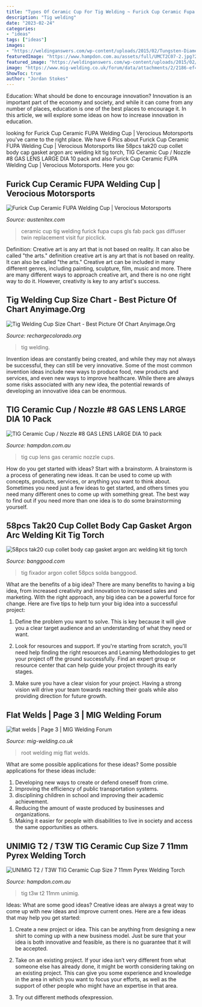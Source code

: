 ```yaml
---
title: "Types Of Ceramic Cup For Tig Welding ~ Furick Cup Ceramic Fupa Welding Cup"
description: "Tig welding"
date: "2023-02-24"
categories:
- "ideas"
tags: ["ideas"]
images:
- "https://weldinganswers.com/wp-content/uploads/2015/02/Tungsten-Diameter-and-Current-Ranges.png"
featuredImage: "https://www.hampdon.com.au/assets/full/UMCT2C07-2.jpg?20190916151009"
featured_image: "https://weldinganswers.com/wp-content/uploads/2015/02/Tungsten-Diameter-and-Current-Ranges.png"
image: "https://www.mig-welding.co.uk/forum/data/attachments/2/2186-ef4d9f19a77ac91e3514b40b94c81572.jpg"
ShowToc: true
author: "Jordan Stokes"
---
```



Education: What should be done to encourage innovation?
Innovation is an important part of the economy and society, and while it can come from any number of places, education is one of the best places to encourage it. In this article, we will explore some ideas on how to increase innovation in education.

	

		
looking for Furick Cup Ceramic FUPA Welding Cup | Verocious Motorsports you've came to the right place. We have 6 Pics about Furick Cup Ceramic FUPA Welding Cup | Verocious Motorsports like 58pcs tak20 cup collet body cap gasket argon arc welding kit tig torch, TIG Ceramic Cup / Nozzle #8 GAS LENS LARGE DIA 10 pack and also Furick Cup Ceramic FUPA Welding Cup | Verocious Motorsports. Here you go:
		
    
## Furick Cup Ceramic FUPA Welding Cup | Verocious Motorsports

<img loading=lazy src="http://www.austenitex.com/fur_fup_ceramic_v1.jpg" onerror="this.onerror=null;this.src='https://tse1.mm.bing.net/th?id=OIP.3mJD4PgKx_uzv5YjjoBOmQHaHa&amp;pid=15.1';" alt="Furick Cup Ceramic FUPA Welding Cup | Verocious Motorsports">

_Source: austenitex.com_

>ceramic cup tig welding furick fupa cups gls fab pack gas diffuser twin replacement visit fur picclick. 

	

Definition: Creative art is any art that is not based on reality. It can also be called "the arts."
definition creative art is any art that is not based on reality. It can also be called "the arts." Creative art can be included in many different genres, including painting, sculpture, film, music and more. There are many different ways to approach creative art, and there is no one right way to do it. However, creativity is key to any artist's success.

    
## Tig Welding Cup Size Chart - Best Picture Of Chart Anyimage.Org

<img loading=lazy src="https://weldinganswers.com/wp-content/uploads/2015/02/Tungsten-Diameter-and-Current-Ranges.png" onerror="this.onerror=null;this.src='https://tse1.mm.bing.net/th?id=OIP.o4Srrrt2nBAxhgFh2XAZUQHaCX&amp;pid=15.1';" alt="Tig Welding Cup Size Chart - Best Picture Of Chart Anyimage.Org">

_Source: rechargecolorado.org_

>tig welding. 

	

Invention ideas are constantly being created, and while they may not always be successful, they can still be very innovative. Some of the most common invention ideas include new ways to produce food, new products and services, and even new ways to improve healthcare. While there are always some risks associated with any new idea, the potential rewards of developing an innovative idea can be enormous.

    
## TIG Ceramic Cup / Nozzle #8 GAS LENS LARGE DIA 10 Pack

<img loading=lazy src="https://www.hampdon.com.au/assets/full/57N74-10.jpg?20190826102453" onerror="this.onerror=null;this.src='https://tse2.mm.bing.net/th?id=OIP._jipX2K2bS1n_tAM_m_bqAHaHa&amp;pid=15.1';" alt="TIG Ceramic Cup / Nozzle #8 GAS LENS LARGE DIA 10 pack">

_Source: hampdon.com.au_

>tig cup lens gas ceramic nozzle cups. 

	

How do you get started with ideas?
Start with a brainstorm. A brainstorm is a process of generating new ideas. It can be used to come up with concepts, products, services, or anything you want to think about. Sometimes you need just a few ideas to get started, and others times you need many different ones to come up with something great. The best way to find out if you need more than one idea is to do some brainstorming yourself.

    
## 58pcs Tak20 Cup Collet Body Cap Gasket Argon Arc Welding Kit Tig Torch

<img loading=lazy src="https://imgaz.staticbg.com/images/oaupload/banggood/images/FA/2F/bed911fe-efce-4b0f-8e22-04abea3702a6.JPG" onerror="this.onerror=null;this.src='https://tse2.mm.bing.net/th?id=OIP.DMKOcF8TSC4PjjmyyWfIyAHaHa&amp;pid=15.1';" alt="58pcs tak20 cup collet body cap gasket argon arc welding kit tig torch">

_Source: banggood.com_

>tig fixador argon collet 58pcs solda banggood. 

	

What are the benefits of a big idea?
There are many benefits to having a big idea, from increased creativity and innovation to increased sales and marketing. With the right approach, any big idea can be a powerful force for change. Here are five tips to help turn your big idea into a successful project:
1. Define the problem you want to solve. This is key because it will give you a clear target audience and an understanding of what they need or want.

2. Look for resources and support. If you're starting from scratch, you'll need help finding the right resources and Learning Methodologies to get your project off the ground successfully. Find an expert group or resource center that can help guide your project through its early stages.

3. Make sure you have a clear vision for your project. Having a strong vision will drive your team towards reaching their goals while also providing direction for future growth.

    
## Flat Welds | Page 3 | MIG Welding Forum

<img loading=lazy src="https://www.mig-welding.co.uk/forum/data/attachments/2/2186-ef4d9f19a77ac91e3514b40b94c81572.jpg" onerror="this.onerror=null;this.src='https://tse1.mm.bing.net/th?id=OIP.JY5UAcu-wDESbKpHhct3EAHaFj&amp;pid=15.1';" alt="flat welds | Page 3 | MIG Welding Forum">

_Source: mig-welding.co.uk_

>root welding mig flat welds. 

	

What are some possible applications for these ideas?
Some possible applications for these ideas include: 
1. Developing new ways to create or defend oneself from crime. 
2. Improving the efficiency of public transportation systems. 
3. disciplining children in school and improving their academic achievement. 
4. Reducing the amount of waste produced by businesses and organizations. 
5. Making it easier for people with disabilities to live in society and access the same opportunities as others.

    
## UNIMIG T2 / T3W TIG Ceramic Cup Size 7 11mm Pyrex Welding Torch

<img loading=lazy src="https://www.hampdon.com.au/assets/full/UMCT2C07-2.jpg?20190916151009" onerror="this.onerror=null;this.src='https://tse1.mm.bing.net/th?id=OIP._n2Yqsd6CWF3sSMox8KoBQHaHa&amp;pid=15.1';" alt="UNIMIG T2 / T3W TIG Ceramic Cup Size 7 11mm Pyrex Welding Torch">

_Source: hampdon.com.au_

>tig t3w t2 11mm unimig. 

	

Ideas: What are some good ideas?
Creative ideas are always a great way to come up with new ideas and improve current ones. Here are a few ideas that may help you get started:
1. Create a new project or idea. This can be anything from designing a new shirt to coming up with a new business model. Just be sure that your idea is both innovative and feasible, as there is no guarantee that it will be accepted.

2. Take on an existing project. If your idea isn’t very different from what someone else has already done, it might be worth considering taking on an existing project. This can give you some experience and knowledge in the area in which you want to focus your efforts, as well as the support of other people who might have an expertise in that area.

3. Try out different methods ofexpression.

